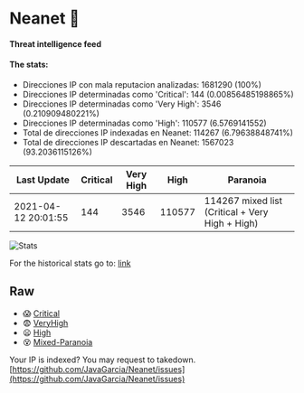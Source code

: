 # Neanet :hocho:
#### Threat intelligence feed
#### The stats:

- Direcciones IP con mala reputacion analizadas: 1681290 (100%)
- Direcciones IP determinadas como 'Critical':  144 (0.00856485198865%)
- Direcciones IP determinadas como 'Very High':  3546 (0.210909480221%)
- Direcciones IP determinadas como 'High':  110577 (6.5769141552)
- Total de direcciones IP indexadas en Neanet:  114267 (6.79638848741%)
- Total de direcciones IP descartadas en Neanet:  1567023 (93.2036115126%)

| Last Update | Critical | Very High | High | Paranoia |
| --- | --- | --- | --- | --- |
| 2021-04-12 20:01:55 | 144 | 3546 | 110577 | 114267 mixed list (Critical + Very High + High)|

![Stats](https://docs.google.com/spreadsheets/d/e/2PACX-1vSnaNMIXVabIpDJjufMlzH7poXnshF3mgd8Is1g9ytUEzVsP5my4Trn8f-xkoLLQ38xpL3HtmUexLo6/pubchart?oid=501124687&format=image)

For the historical stats go to: [link](/stats.csv)
## Raw
- :scream: [Critical](https://raw.githubusercontent.com/JavaGarcia/Neanet/master/blacklists/neanet_critical.txt)
- :fearful: [VeryHigh](https://raw.githubusercontent.com/JavaGarcia/Neanet/master/blacklists/neanet_veryHigh.txtt)
- :frowning: [High](https://raw.githubusercontent.com/JavaGarcia/Neanet/master/blacklists/neanet_high.txt)
- :dizzy_face: [Mixed-Paranoia](https://raw.githubusercontent.com/JavaGarcia/Neanet/master/blacklists/neanet_all.txt)


Your IP is indexed? You may request to takedown. [https://github.com/JavaGarcia/Neanet/issues](https://github.com/JavaGarcia/Neanet/issues)










































































































































































































































































































































































































































































































































































































































































































































































































































































































































































































































































































































































































































































































































































































































































































































































































































































































































































































































































































































































































































































































































































































































































































































































































































































































































































































































































































































































































































































































































































































































































































































































































































































































































































































































































































































































































































































































































































































































































































































































































































































































































































































































































































































































































































































































































































































































































































































































































































































































































































































































































































































































































































































































































































































































































































































































































































































































































































